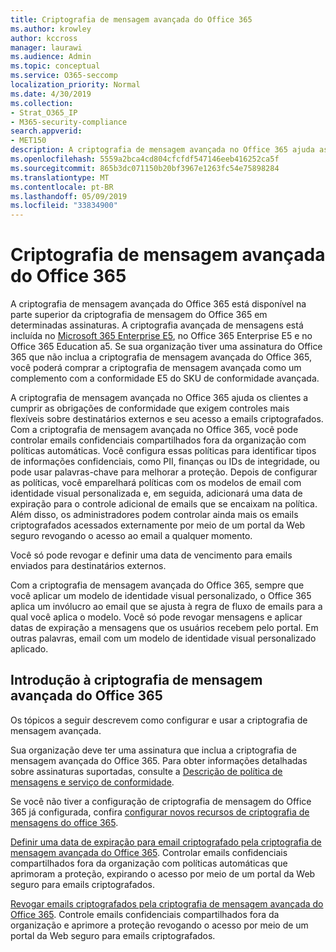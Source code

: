 ```yaml
---
title: Criptografia de mensagem avançada do Office 365
ms.author: krowley
author: kccross
manager: laurawi
ms.audience: Admin
ms.topic: conceptual
ms.service: O365-seccomp
localization_priority: Normal
ms.date: 4/30/2019
ms.collection:
- Strat_O365_IP
- M365-security-compliance
search.appverid:
- MET150
description: A criptografia de mensagem avançada no Office 365 ajuda as organizações a cumprir suas obrigações de conformidade, permitindo que os administradores expirem e revogassem o acesso por meio de um portal da Web do Office 365 para emails criptografados.
ms.openlocfilehash: 5559a2bca4cd804cfcfdf547146eeb416252ca5f
ms.sourcegitcommit: 865b3dc071150b20bf3967e1263fc54e75898284
ms.translationtype: MT
ms.contentlocale: pt-BR
ms.lasthandoff: 05/09/2019
ms.locfileid: "33834900"
---
```

# <a name="office-365-advanced-message-encryption"></a>Criptografia de mensagem avançada do Office 365

A criptografia de mensagem avançada do Office 365 está disponível na parte superior da criptografia de mensagem do Office 365 em determinadas assinaturas. A criptografia avançada de mensagens está incluída no [Microsoft 365 Enterprise E5](https://www.microsoft.com/microsoft-365/enterprise/home), no Office 365 Enterprise E5 e no Office 365 Education a5. Se sua organização tiver uma assinatura do Office 365 que não inclua a criptografia de mensagem avançada do Office 365, você poderá comprar a criptografia de mensagem avançada como um complemento com a conformidade E5 do SKU de conformidade avançada.

A criptografia de mensagem avançada no Office 365 ajuda os clientes a cumprir as obrigações de conformidade que exigem controles mais flexíveis sobre destinatários externos e seu acesso a emails criptografados. Com a criptografia de mensagem avançada no Office 365, você pode controlar emails confidenciais compartilhados fora da organização com políticas automáticas. Você configura essas políticas para identificar tipos de informações confidenciais, como PII, finanças ou IDs de integridade, ou pode usar palavras-chave para melhorar a proteção. Depois de configurar as políticas, você emparelhará políticas com os modelos de email com identidade visual personalizada e, em seguida, adicionará uma data de expiração para o controle adicional de emails que se encaixam na política. Além disso, os administradores podem controlar ainda mais os emails criptografados acessados externamente por meio de um portal da Web seguro revogando o acesso ao email a qualquer momento.

Você só pode revogar e definir uma data de vencimento para emails enviados para destinatários externos.

Com a criptografia de mensagem avançada do Office 365, sempre que você aplicar um modelo de identidade visual personalizado, o Office 365 aplica um invólucro ao email que se ajusta à regra de fluxo de emails para a qual você aplica o modelo. Você só pode revogar mensagens e aplicar datas de expiração a mensagens que os usuários recebem pelo portal. Em outras palavras, email com um modelo de identidade visual personalizado aplicado.

## <a name="get-started-with-office-365-advanced-message-encryption"></a>Introdução à criptografia de mensagem avançada do Office 365

Os tópicos a seguir descrevem como configurar e usar a criptografia de mensagem avançada.

Sua organização deve ter uma assinatura que inclua a criptografia de mensagem avançada do Office 365. Para obter informações detalhadas sobre assinaturas suportadas, consulte a [Descrição de política de mensagens e serviço de conformidade](https://docs.microsoft.com/en-us/office365/servicedescriptions/exchange-online-service-description/message-policy-and-compliance).

Se você não tiver a configuração de criptografia de mensagem do Office 365 já configurada, confira [configurar novos recursos de criptografia de mensagens do office 365](set-up-new-message-encryption-capabilities.md).

[Definir uma data de expiração para email criptografado pela criptografia de mensagem avançada do Office 365](ome-advanced-expiration.md). Controlar emails confidenciais compartilhados fora da organização com políticas automáticas que aprimoram a proteção, expirando o acesso por meio de um portal da Web seguro para emails criptografados.

[Revogar emails criptografados pela criptografia de mensagem avançada do Office 365](revoke-ome-encrypted-mail.md). Controle emails confidenciais compartilhados fora da organização e aprimore a proteção revogando o acesso por meio de um portal da Web seguro para emails criptografados.  